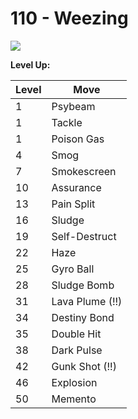 # 110 - Weezing
![][110]

**Level Up:**

Level | Move
---   | ---
  1   | Psybeam
  1   | Tackle
  1   | Poison Gas
  4   | Smog
  7   | Smokescreen
 10   | Assurance
 13   | Pain Split
 16   | Sludge
 19   | Self-Destruct
 22   | Haze
 25   | Gyro Ball
 28   | Sludge Bomb
 31   | Lava Plume (!!)
 34   | Destiny Bond
 35   | Double Hit
 38   | Dark Pulse
 42   | Gunk Shot (!!)
 46   | Explosion
 50   | Memento



[110]: /img/pokemon/110.png
